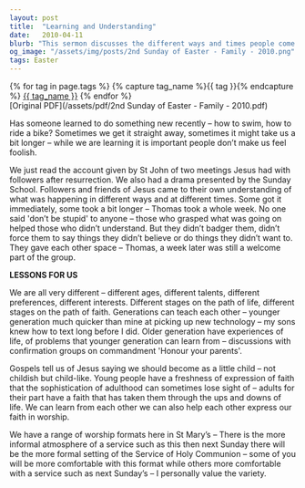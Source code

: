 ```yaml
---
layout: post
title:  "Learning and Understanding"
date:   2010-04-11
blurb: "This sermon discusses the different ways and times people come to understand things, using the example of Jesus' followers understanding His resurrection. It emphasizes the importance of patience and not making others feel foolish during their learning process. The sermon also highlights the value of intergenerational learning and the different expressions of faith."
og_image: "/assets/img/posts/2nd Sunday of Easter - Family - 2010.png"
tags: Easter
---    
```

<div class="tag-pills">
  {% for tag in page.tags %}
    {% capture tag_name %}{{ tag }}{% endcapture %}
    <a href="{{ site.baseurl }}/tag/{{ tag_name }}" class="tag-pill">{{ tag_name }}</a>
  {% endfor %}
</div>
[Original PDF](/assets/pdf/2nd Sunday of Easter - Family - 2010.pdf)

Has someone learned to do something new recently – how to swim, how to ride a bike? Sometimes we get it straight away, sometimes it might take us a bit longer – while we are learning it is important people don’t make us feel foolish.

We just read the account given by St John of two meetings Jesus had with followers after resurrection. We also had a drama presented by the Sunday School. Followers and friends of Jesus came to their own understanding of what was happening in different ways and at different times. Some got it immediately, some took a bit longer – Thomas took a whole week. No one said 'don’t be stupid' to anyone – those who grasped what was going on helped those who didn’t understand. But they didn’t badger them, didn’t force them to say things they didn’t believe or do things they didn’t want to. They gave each other space – Thomas, a week later was still a welcome part of the group.

**LESSONS FOR US**

We are all very different – different ages, different talents, different preferences, different interests. Different stages on the path of life, different stages on the path of faith. Generations can teach each other – younger generation much quicker than mine at picking up new technology – my sons knew how to text long before I did. Older generation have experiences of life, of problems that younger generation can learn from – discussions with confirmation groups on commandment 'Honour your parents'.

Gospels tell us of Jesus saying we should become as a little child – not childish but child-like. Young people have a freshness of expression of faith that the sophistication of adulthood can sometimes lose sight of – adults for their part have a faith that has taken them through the ups and downs of life. We can learn from each other we can also help each other express our faith in worship.

We have a range of worship formats here in St Mary’s – There is the more informal atmosphere of a service such as this then next Sunday there will be the more formal setting of the Service of Holy Communion – some of you will be more comfortable with this format while others more comfortable with a service such as next Sunday’s – I personally value the variety.
